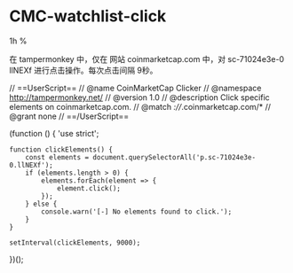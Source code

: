 # CMC-watchlist-click




<th class="stickyTop" style="text-align: end;"><div class="sc-31e84ac2-0 HETIK sortable-header-container"><div class="sc-31e84ac2-1 cDNchY"><span class="sc-31e84ac2-2 hZReMd icon-wrapper"><span class="icon-Caret-down"></span></span><p class="sc-71024e3e-0 llNEXf" font-size="0" color="text" data-sensors-click="true">1h %</p></div></div></th> 

在 tampermonkey 中，仅在 网站 coinmarketcap.com 中，对 sc-71024e3e-0 llNEXf 进行点击操作。每次点击间隔 9秒。

// ==UserScript==
// @name         CoinMarketCap Clicker
// @namespace    http://tampermonkey.net/
// @version      1.0
// @description  Click specific elements on coinmarketcap.com.
// @match        *://*.coinmarketcap.com/*
// @grant        none
// ==/UserScript==

(function () {
    'use strict';

    function clickElements() {
        const elements = document.querySelectorAll('p.sc-71024e3e-0.llNEXf');
        if (elements.length > 0) {
            elements.forEach(element => {
                element.click();
            });
        } else {
            console.warn('[-] No elements found to click.');
        }
    }

    setInterval(clickElements, 9000);
})();


 
